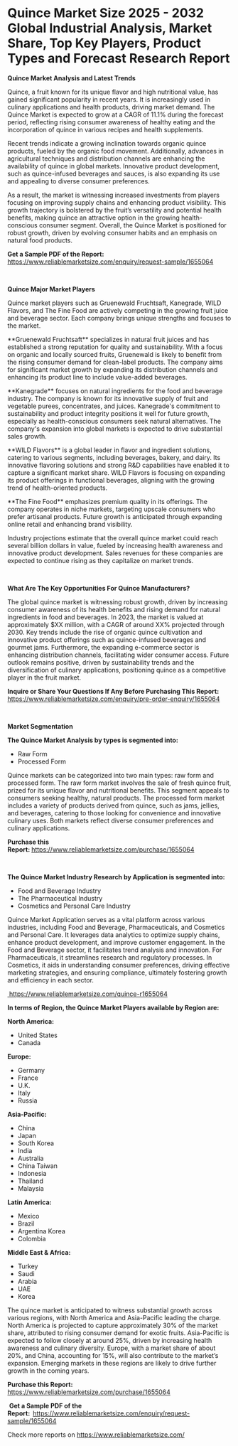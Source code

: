 <p><h1>Quince Market Size 2025 - 2032 Global Industrial Analysis, Market Share, Top Key Players, Product Types and Forecast Research Report</h1></p><p><strong>Quince Market Analysis and Latest Trends</strong></p>
<p><p>Quince, a fruit known for its unique flavor and high nutritional value, has gained significant popularity in recent years. It is increasingly used in culinary applications and health products, driving market demand. The Quince Market is expected to grow at a CAGR of 11.1% during the forecast period, reflecting rising consumer awareness of healthy eating and the incorporation of quince in various recipes and health supplements.</p><p>Recent trends indicate a growing inclination towards organic quince products, fueled by the organic food movement. Additionally, advances in agricultural techniques and distribution channels are enhancing the availability of quince in global markets. Innovative product development, such as quince-infused beverages and sauces, is also expanding its use and appealing to diverse consumer preferences.</p><p>As a result, the market is witnessing increased investments from players focusing on improving supply chains and enhancing product visibility. This growth trajectory is bolstered by the fruit’s versatility and potential health benefits, making quince an attractive option in the growing health-conscious consumer segment. Overall, the Quince Market is positioned for robust growth, driven by evolving consumer habits and an emphasis on natural food products.</p></p>
<p><strong>Get a Sample PDF of the Report:&nbsp;</strong> <a href="https://www.reliablemarketsize.com/enquiry/request-sample/1655064?utm_campaign=2808&utm_medium=2&utm_source=Github&utm_content=ia&utm_term=06032025&utm_id=quince">https://www.reliablemarketsize.com/enquiry/request-sample/1655064</a></p>
<p>&nbsp;</p>
<p><strong>Quince Major Market Players</strong></p>
<p><p>Quince market players such as Gruenewald Fruchtsaft, Kanegrade, WILD Flavors, and The Fine Food are actively competing in the growing fruit juice and beverage sector. Each company brings unique strengths and focuses to the market.</p><p>**Gruenewald Fruchtsaft** specializes in natural fruit juices and has established a strong reputation for quality and sustainability. With a focus on organic and locally sourced fruits, Gruenewald is likely to benefit from the rising consumer demand for clean-label products. The company aims for significant market growth by expanding its distribution channels and enhancing its product line to include value-added beverages.</p><p>**Kanegrade** focuses on natural ingredients for the food and beverage industry. The company is known for its innovative supply of fruit and vegetable purees, concentrates, and juices. Kanegrade's commitment to sustainability and product integrity positions it well for future growth, especially as health-conscious consumers seek natural alternatives. The company's expansion into global markets is expected to drive substantial sales growth.</p><p>**WILD Flavors** is a global leader in flavor and ingredient solutions, catering to various segments, including beverages, bakery, and dairy. Its innovative flavoring solutions and strong R&D capabilities have enabled it to capture a significant market share. WILD Flavors is focusing on expanding its product offerings in functional beverages, aligning with the growing trend of health-oriented products.</p><p>**The Fine Food** emphasizes premium quality in its offerings. The company operates in niche markets, targeting upscale consumers who prefer artisanal products. Future growth is anticipated through expanding online retail and enhancing brand visibility.</p><p>Industry projections estimate that the overall quince market could reach several billion dollars in value, fueled by increasing health awareness and innovative product development. Sales revenues for these companies are expected to continue rising as they capitalize on market trends.</p></p>
<p>&nbsp;</p>
<p><strong>What Are The Key Opportunities For Quince Manufacturers?</strong></p>
<p><p>The global quince market is witnessing robust growth, driven by increasing consumer awareness of its health benefits and rising demand for natural ingredients in food and beverages. In 2023, the market is valued at approximately $XX million, with a CAGR of around XX% projected through 2030. Key trends include the rise of organic quince cultivation and innovative product offerings such as quince-infused beverages and gourmet jams. Furthermore, the expanding e-commerce sector is enhancing distribution channels, facilitating wider consumer access. Future outlook remains positive, driven by sustainability trends and the diversification of culinary applications, positioning quince as a competitive player in the fruit market.</p></p>
<p><strong>Inquire or Share Your Questions If Any Before Purchasing This Report:</strong> <a href="https://www.reliablemarketsize.com/enquiry/pre-order-enquiry/1655064?utm_campaign=2808&utm_medium=2&utm_source=Github&utm_content=ia&utm_term=06032025&utm_id=quince">https://www.reliablemarketsize.com/enquiry/pre-order-enquiry/1655064</a></p>
<p>&nbsp;</p>
<p><strong>Market Segmentation</strong></p>
<p><strong>The Quince Market Analysis by types is segmented into:</strong></p>
<p><ul><li>Raw Form</li><li>Processed Form</li></ul></p>
<p><p>Quince markets can be categorized into two main types: raw form and processed form. The raw form market involves the sale of fresh quince fruit, prized for its unique flavor and nutritional benefits. This segment appeals to consumers seeking healthy, natural products. The processed form market includes a variety of products derived from quince, such as jams, jellies, and beverages, catering to those looking for convenience and innovative culinary uses. Both markets reflect diverse consumer preferences and culinary applications.</p></p>
<p><strong>Purchase this Report:&nbsp;</strong><a href="https://www.reliablemarketsize.com/purchase/1655064?utm_campaign=2808&utm_medium=2&utm_source=Github&utm_content=ia&utm_term=06032025&utm_id=quince">https://www.reliablemarketsize.com/purchase/1655064</a></p>
<p>&nbsp;</p>
<p><strong>The Quince Market Industry Research by Application is segmented into:</strong></p>
<p><ul><li>Food and Beverage Industry</li><li>The Pharmaceutical Industry</li><li>Cosmetics and Personal Care Industry</li></ul></p>
<p><p>Quince Market Application serves as a vital platform across various industries, including Food and Beverage, Pharmaceuticals, and Cosmetics and Personal Care. It leverages data analytics to optimize supply chains, enhance product development, and improve customer engagement. In the Food and Beverage sector, it facilitates trend analysis and innovation. For Pharmaceuticals, it streamlines research and regulatory processes. In Cosmetics, it aids in understanding consumer preferences, driving effective marketing strategies, and ensuring compliance, ultimately fostering growth and efficiency in each sector.</p></p>
<p><a href="https://www.reliablemarketsize.com/quince-r1655064?utm_campaign=2808&utm_medium=2&utm_source=Github&utm_content=ia&utm_term=06032025&utm_id=quince">&nbsp;https://www.reliablemarketsize.com/quince-r1655064</a></p>
<p><strong>In terms of Region, the Quince Market Players available by Region are:</strong></p>
<p>
    <p> <strong> North America: </strong>
        <ul>
            <li>United States</li>
            <li>Canada</li>
        </ul>
        </p> 
    <p> <strong> Europe: </strong>
        <ul>
            <li>Germany</li>
            <li>France</li>
            <li>U.K.</li>
            <li>Italy</li>
            <li>Russia</li>
        </ul>
        </p> 
    <p> <strong> Asia-Pacific: </strong>
        <ul>
            <li>China</li>
            <li>Japan</li>
            <li>South Korea</li>
            <li>India</li>
            <li>Australia</li>
            <li>China Taiwan</li>
            <li>Indonesia</li>
            <li>Thailand</li>
            <li>Malaysia</li>
        </ul>
        </p> 
    <p> <strong> Latin America: </strong>
        <ul>
            <li>Mexico</li>
            <li>Brazil</li>
            <li>Argentina Korea</li>
            <li>Colombia</li>
        </ul>
        </p> 
    <p> <strong> Middle East & Africa: </strong>
        <ul>
            <li>Turkey</li>
            <li>Saudi</li>
            <li>Arabia</li>
            <li>UAE</li>
            <li>Korea</li>
        </ul>
    </p>
    </p>
<p><p>The quince market is anticipated to witness substantial growth across various regions, with North America and Asia-Pacific leading the charge. North America is projected to capture approximately 30% of the market share, attributed to rising consumer demand for exotic fruits. Asia-Pacific is expected to follow closely at around 25%, driven by increasing health awareness and culinary diversity. Europe, with a market share of about 20%, and China, accounting for 15%, will also contribute to the market’s expansion. Emerging markets in these regions are likely to drive further growth in the coming years.</p></p>
<p><strong>Purchase this Report: </strong><a href="https://www.reliablemarketsize.com/purchase/1655064?utm_campaign=2808&utm_medium=2&utm_source=Github&utm_content=ia&utm_term=06032025&utm_id=quince">https://www.reliablemarketsize.com/purchase/1655064</a></p>
<p>&nbsp;<strong>Get a Sample PDF of the Report:&nbsp;&nbsp;</strong><a href="https://www.reliablemarketsize.com/enquiry/request-sample/1655064?utm_campaign=2808&utm_medium=2&utm_source=Github&utm_content=ia&utm_term=06032025&utm_id=quince">https://www.reliablemarketsize.com/enquiry/request-sample/1655064</a></p>
<p><strong></strong></p>
<p>Check more reports on <a href="https://www.reliablemarketsize.com/?utm_campaign=2808&utm_medium=2&utm_source=Github&utm_content=ia&utm_term=06032025&utm_id=quince">https://www.reliablemarketsize.com/</a></p>